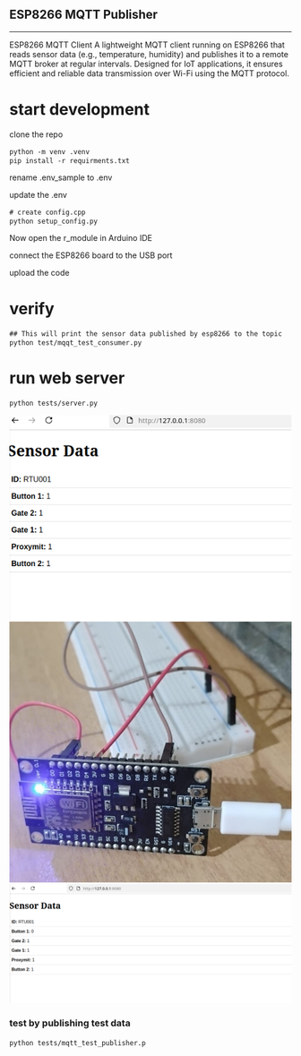 ## ESP8266  MQTT  Publisher
------------------------

ESP8266 MQTT Client
A lightweight MQTT client running on ESP8266 that reads sensor data (e.g., temperature, humidity) and publishes it to a remote MQTT broker at regular intervals. Designed for IoT applications, it ensures efficient and reliable data transmission over Wi-Fi using the MQTT protocol.

# start development

clone the repo

```
python -m venv .venv
pip install -r requirments.txt
```
rename .env_sample to .env

update the .env 

```
# create config.cpp
python setup_config.py

```
Now open the r_module in Arduino IDE

connect the ESP8266 board to the USB port

upload the code


# verify
```
## This will print the sensor data published by esp8266 to the topic
python test/mqqt_test_consumer.py

```


# run web server

```
python tests/server.py

```

![alt text](image/webpage.png)
![alt text](image/esp8266.jpeg)
![alt text](image/button_closed.png)


### test by publishing test data

```
python tests/mqtt_test_publisher.p

```